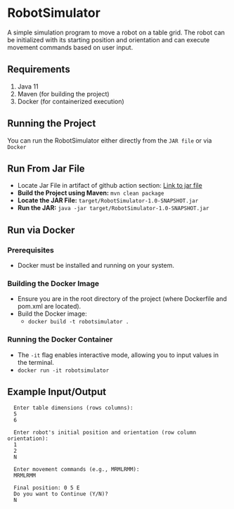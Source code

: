 # RobotSimulator

A simple simulation program to move a robot on a table grid. The robot can be initialized with its starting position and orientation and can execute movement commands based on user input.

## Requirements

1. Java 11 
2. Maven (for building the project)
3. Docker (for containerized execution)

## Running the Project

You can run the RobotSimulator either directly from the `JAR file` or via `Docker`
## Run From Jar File
- Locate Jar File in artifact of github  action section: [Link to jar file](https://github.com/wazir12/RobotSimulator/actions)
- **Build the Project using Maven:** `mvn clean package`
- **Locate the JAR File:** `target/RobotSimulator-1.0-SNAPSHOT.jar`
- **Run the JAR:** `java -jar target/RobotSimulator-1.0-SNAPSHOT.jar`
## Run via Docker
### Prerequisites

- Docker must be installed and running on your system.

### Building the Docker Image
- Ensure you are in the root directory of the project (where Dockerfile and pom.xml are located).
- Build the Docker image:
  - `docker build -t robotsimulator .`
### Running the Docker Container
- The `-it` flag enables interactive mode, allowing you to input values in the terminal.
-  `docker run -it robotsimulator`
## Example Input/Output
```
  Enter table dimensions (rows columns):
  5 
  6
  
  Enter robot's initial position and orientation (row column orientation):
  1 
  2 
  N
  
  Enter movement commands (e.g., MRMLRMM):
  MRMLRMM

  Final position: 0 5 E
  Do you want to Continue (Y/N)?
  N
```

